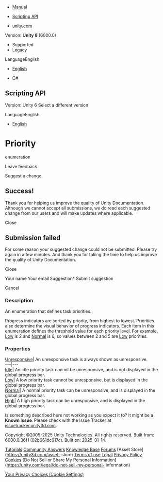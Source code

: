 [ ]()

  * [Manual](../Manual/index.html)
  * [Scripting API](../ScriptReference/index.html)

  * [unity.com](https://unity.com/)

Version: **Unity 6** (6000.0)

  * Supported
  * Legacy

LanguageEnglish

  * [English]()

  * C#

[ ](https://docs.unity3d.com)

## Scripting API

Version: Unity 6 Select a different version

LanguageEnglish

  * [English]()

# Priority

enumeration

Leave feedback

Suggest a change

## Success!

Thank you for helping us improve the quality of Unity Documentation. Although
we cannot accept all submissions, we do read each suggested change from our
users and will make updates where applicable.

Close

## Submission failed

For some reason your suggested change could not be submitted. Please <a>try
again</a> in a few minutes. And thank you for taking the time to help us
improve the quality of Unity Documentation.

Close

Your name Your email Suggestion* Submit suggestion

Cancel

[ ]()

### Description

An enumeration that defines task priorities.

Progress indicators are sorted by priority, from highest to lowest. Priorities
also determine the visual behavior of progress indicators. Each item in this
enumeration defines the threshold value for each priority level. For example,
[Low](Progress.Priority.Low.html) is 2 and
[Normal](Progress.Priority.Normal.html) is 6, so values between 2 and 5 are
[Low](Progress.Priority.Low.html) priorities.

### Properties

[Unresponsive](Progress.Priority.Unresponsive.html)| An unresponsive task is
always shown as unresponsive.  
---|---  
[Idle](Progress.Priority.Idle.html)| An idle priority task cannot be
unresponsive, and is not displayed in the global progress bar.  
[Low](Progress.Priority.Low.html)| A low priority task cannot be unresponsive,
but is displayed in the global progress bar.  
[Normal](Progress.Priority.Normal.html)| A normal priority task can be
unresponsive, and is displayed in the global progress bar.  
[High](Progress.Priority.High.html)| A high priority task can be unresponsive,
and is displayed in the global progress bar.  
  
Is something described here not working as you expect it to? It might be a
**Known Issue**. Please check with the Issue Tracker at
[issuetracker.unity3d.com](https://issuetracker.unity3d.com).

Copyright ©2005-2025 Unity Technologies. All rights reserved. Built from:
6000.0.36f1 (02b661dc617c). Built on: 2025-01-14.

[Tutorials](https://unity3d.com/learn) [Community
Answers](https://answers.unity3d.com) [Knowledge
Base](https://support.unity3d.com/hc/en-us)
[Forums](https://forum.unity3d.com) [Asset Store](https://unity3d.com/asset-
store) [Terms of use](https://docs.unity3d.com/Manual/TermsOfUse.html)
[Legal](https://unity.com/legal) [Privacy
Policy](https://unity.com/legal/privacy-policy)
[Cookies](https://unity.com/legal/cookie-policy) [Do Not Sell or Share My
Personal Information](https://unity.com/legal/do-not-sell-my-personal-
information)

[Your Privacy Choices (Cookie Settings)](javascript:void\(0\);)


